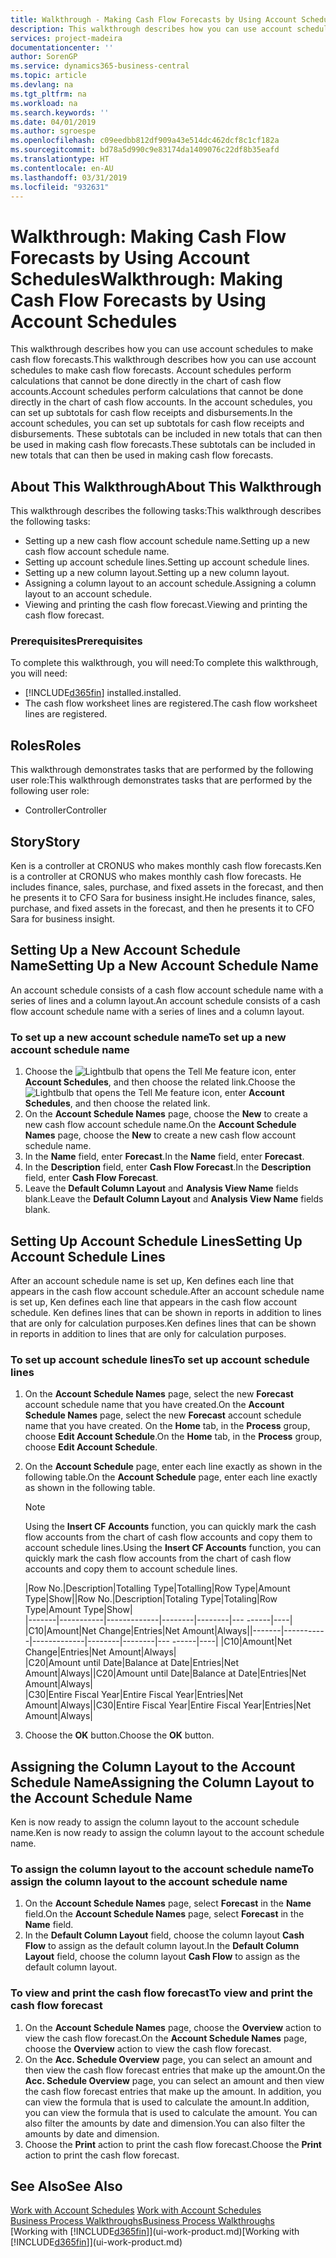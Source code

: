 ```yaml
---
title: Walkthrough - Making Cash Flow Forecasts by Using Account Schedules | Microsoft Docs
description: This walkthrough describes how you can use account schedules to make cash flow forecasts. Account schedules perform calculations that cannot be done directly in the chart of cash flow accounts. In the account schedules, you can set up subtotals for cash flow receipts and disbursements. These subtotals can be included in new totals that can then be used in making cash flow forecasts.
services: project-madeira
documentationcenter: ''
author: SorenGP
ms.service: dynamics365-business-central
ms.topic: article
ms.devlang: na
ms.tgt_pltfrm: na
ms.workload: na
ms.search.keywords: ''
ms.date: 04/01/2019
ms.author: sgroespe
ms.openlocfilehash: c09eedbb812df909a43e514dc462dcf8c1cf182a
ms.sourcegitcommit: bd78a5d990c9e83174da1409076c22df8b35eafd
ms.translationtype: HT
ms.contentlocale: en-AU
ms.lasthandoff: 03/31/2019
ms.locfileid: "932631"
---
```

# <a name="walkthrough-making-cash-flow-forecasts-by-using-account-schedules"></a><span data-ttu-id="d6bc0-106">Walkthrough: Making Cash Flow Forecasts by Using Account Schedules</span><span class="sxs-lookup"><span data-stu-id="d6bc0-106">Walkthrough: Making Cash Flow Forecasts by Using Account Schedules</span></span>
<span data-ttu-id="d6bc0-107">This walkthrough describes how you can use account schedules to make cash flow forecasts.</span><span class="sxs-lookup"><span data-stu-id="d6bc0-107">This walkthrough describes how you can use account schedules to make cash flow forecasts.</span></span> <span data-ttu-id="d6bc0-108">Account schedules perform calculations that cannot be done directly in the chart of cash flow accounts.</span><span class="sxs-lookup"><span data-stu-id="d6bc0-108">Account schedules perform calculations that cannot be done directly in the chart of cash flow accounts.</span></span> <span data-ttu-id="d6bc0-109">In the account schedules, you can set up subtotals for cash flow receipts and disbursements.</span><span class="sxs-lookup"><span data-stu-id="d6bc0-109">In the account schedules, you can set up subtotals for cash flow receipts and disbursements.</span></span> <span data-ttu-id="d6bc0-110">These subtotals can be included in new totals that can then be used in making cash flow forecasts.</span><span class="sxs-lookup"><span data-stu-id="d6bc0-110">These subtotals can be included in new totals that can then be used in making cash flow forecasts.</span></span>  

## <a name="about-this-walkthrough"></a><span data-ttu-id="d6bc0-111">About This Walkthrough</span><span class="sxs-lookup"><span data-stu-id="d6bc0-111">About This Walkthrough</span></span>  
<span data-ttu-id="d6bc0-112">This walkthrough describes the following tasks:</span><span class="sxs-lookup"><span data-stu-id="d6bc0-112">This walkthrough describes the following tasks:</span></span>  

- <span data-ttu-id="d6bc0-113">Setting up a new cash flow account schedule name.</span><span class="sxs-lookup"><span data-stu-id="d6bc0-113">Setting up a new cash flow account schedule name.</span></span>  
- <span data-ttu-id="d6bc0-114">Setting up account schedule lines.</span><span class="sxs-lookup"><span data-stu-id="d6bc0-114">Setting up account schedule lines.</span></span>  
- <span data-ttu-id="d6bc0-115">Setting up a new column layout.</span><span class="sxs-lookup"><span data-stu-id="d6bc0-115">Setting up a new column layout.</span></span>  
- <span data-ttu-id="d6bc0-116">Assigning a column layout to an account schedule.</span><span class="sxs-lookup"><span data-stu-id="d6bc0-116">Assigning a column layout to an account schedule.</span></span>  
- <span data-ttu-id="d6bc0-117">Viewing and printing the cash flow forecast.</span><span class="sxs-lookup"><span data-stu-id="d6bc0-117">Viewing and printing the cash flow forecast.</span></span>  

### <a name="prerequisites"></a><span data-ttu-id="d6bc0-118">Prerequisites</span><span class="sxs-lookup"><span data-stu-id="d6bc0-118">Prerequisites</span></span>  
<span data-ttu-id="d6bc0-119">To complete this walkthrough, you will need:</span><span class="sxs-lookup"><span data-stu-id="d6bc0-119">To complete this walkthrough, you will need:</span></span>  

- [!INCLUDE[d365fin](includes/d365fin_md.md)] <span data-ttu-id="d6bc0-120">installed.</span><span class="sxs-lookup"><span data-stu-id="d6bc0-120">installed.</span></span>  
- <span data-ttu-id="d6bc0-121">The cash flow worksheet lines are registered.</span><span class="sxs-lookup"><span data-stu-id="d6bc0-121">The cash flow worksheet lines are registered.</span></span>  

## <a name="roles"></a><span data-ttu-id="d6bc0-122">Roles</span><span class="sxs-lookup"><span data-stu-id="d6bc0-122">Roles</span></span>  
<span data-ttu-id="d6bc0-123">This walkthrough demonstrates tasks that are performed by the following user role:</span><span class="sxs-lookup"><span data-stu-id="d6bc0-123">This walkthrough demonstrates tasks that are performed by the following user role:</span></span>  

- <span data-ttu-id="d6bc0-124">Controller</span><span class="sxs-lookup"><span data-stu-id="d6bc0-124">Controller</span></span>  

## <a name="story"></a><span data-ttu-id="d6bc0-125">Story</span><span class="sxs-lookup"><span data-stu-id="d6bc0-125">Story</span></span>  
<span data-ttu-id="d6bc0-126">Ken is a controller at CRONUS who makes monthly cash flow forecasts.</span><span class="sxs-lookup"><span data-stu-id="d6bc0-126">Ken is a controller at CRONUS who makes monthly cash flow forecasts.</span></span> <span data-ttu-id="d6bc0-127">He includes finance, sales, purchase, and fixed assets in the forecast, and then he presents it to CFO Sara for business insight.</span><span class="sxs-lookup"><span data-stu-id="d6bc0-127">He includes finance, sales, purchase, and fixed assets in the forecast, and then he presents it to CFO Sara for business insight.</span></span>  

## <a name="setting-up-a-new-account-schedule-name"></a><span data-ttu-id="d6bc0-128">Setting Up a New Account Schedule Name</span><span class="sxs-lookup"><span data-stu-id="d6bc0-128">Setting Up a New Account Schedule Name</span></span>  
<span data-ttu-id="d6bc0-129">An account schedule consists of a cash flow account schedule name with a series of lines and a column layout.</span><span class="sxs-lookup"><span data-stu-id="d6bc0-129">An account schedule consists of a cash flow account schedule name with a series of lines and a column layout.</span></span>  

### <a name="to-set-up-a-new-account-schedule-name"></a><span data-ttu-id="d6bc0-130">To set up a new account schedule name</span><span class="sxs-lookup"><span data-stu-id="d6bc0-130">To set up a new account schedule name</span></span>  

1.  <span data-ttu-id="d6bc0-131">Choose the ![Lightbulb that opens the Tell Me feature](media/ui-search/search_small.png "Tell me what you want to do") icon, enter **Account Schedules**, and then choose the related link.</span><span class="sxs-lookup"><span data-stu-id="d6bc0-131">Choose the ![Lightbulb that opens the Tell Me feature](media/ui-search/search_small.png "Tell me what you want to do") icon, enter **Account Schedules**, and then choose the related link.</span></span>  
2.  <span data-ttu-id="d6bc0-132">On the **Account Schedule Names** page, choose the **New** to create a new cash flow account schedule name.</span><span class="sxs-lookup"><span data-stu-id="d6bc0-132">On the **Account Schedule Names** page, choose the **New** to create a new cash flow account schedule name.</span></span>  
3.  <span data-ttu-id="d6bc0-133">In the **Name** field, enter **Forecast**.</span><span class="sxs-lookup"><span data-stu-id="d6bc0-133">In the **Name** field, enter **Forecast**.</span></span>  
4.  <span data-ttu-id="d6bc0-134">In the **Description** field, enter **Cash Flow Forecast**.</span><span class="sxs-lookup"><span data-stu-id="d6bc0-134">In the **Description** field, enter **Cash Flow Forecast**.</span></span>  
5.  <span data-ttu-id="d6bc0-135">Leave the **Default Column Layout** and **Analysis View Name** fields blank.</span><span class="sxs-lookup"><span data-stu-id="d6bc0-135">Leave the **Default Column Layout** and **Analysis View Name** fields blank.</span></span>  

## <a name="setting-up-account-schedule-lines"></a><span data-ttu-id="d6bc0-136">Setting Up Account Schedule Lines</span><span class="sxs-lookup"><span data-stu-id="d6bc0-136">Setting Up Account Schedule Lines</span></span>  
<span data-ttu-id="d6bc0-137">After an account schedule name is set up, Ken defines each line that appears in the cash flow account schedule.</span><span class="sxs-lookup"><span data-stu-id="d6bc0-137">After an account schedule name is set up, Ken defines each line that appears in the cash flow account schedule.</span></span> <span data-ttu-id="d6bc0-138">Ken defines lines that can be shown in reports in addition to lines that are only for calculation purposes.</span><span class="sxs-lookup"><span data-stu-id="d6bc0-138">Ken defines lines that can be shown in reports in addition to lines that are only for calculation purposes.</span></span>  

### <a name="to-set-up-account-schedule-lines"></a><span data-ttu-id="d6bc0-139">To set up account schedule lines</span><span class="sxs-lookup"><span data-stu-id="d6bc0-139">To set up account schedule lines</span></span>  

1.  <span data-ttu-id="d6bc0-140">On the **Account Schedule Names** page, select the new **Forecast** account schedule name that you have created.</span><span class="sxs-lookup"><span data-stu-id="d6bc0-140">On the **Account Schedule Names** page, select the new **Forecast** account schedule name that you have created.</span></span> <span data-ttu-id="d6bc0-141">On the **Home** tab, in the **Process** group, choose **Edit Account Schedule**.</span><span class="sxs-lookup"><span data-stu-id="d6bc0-141">On the **Home** tab, in the **Process** group, choose **Edit Account Schedule**.</span></span>  
2.  <span data-ttu-id="d6bc0-142">On the **Account Schedule** page, enter each line exactly as shown in the following table.</span><span class="sxs-lookup"><span data-stu-id="d6bc0-142">On the **Account Schedule** page, enter each line exactly as shown in the following table.</span></span>  

    > [!NOTE]  
    >  <span data-ttu-id="d6bc0-143">Using the **Insert CF Accounts** function, you can quickly mark the cash flow accounts from the chart of cash flow accounts and copy them to account schedule lines.</span><span class="sxs-lookup"><span data-stu-id="d6bc0-143">Using the **Insert CF Accounts** function, you can quickly mark the cash flow accounts from the chart of cash flow accounts and copy them to account schedule lines.</span></span>  

    <span data-ttu-id="d6bc0-144">|Row No.|Description|Totalling Type|Totalling|Row Type|Amount Type|Show|</span><span class="sxs-lookup"><span data-stu-id="d6bc0-144">|Row No.|Description|Totaling Type|Totaling|Row Type|Amount Type|Show|</span></span>  
    <span data-ttu-id="d6bc0-145">|-------|-----------|-------------|--------|--------|---  ------|----| |C10|Amount|Net Change|Entries|Net Amount|Always|</span><span class="sxs-lookup"><span data-stu-id="d6bc0-145">|-------|-----------|-------------|--------|--------|---  ------|----| |C10|Amount|Net Change|Entries|Net Amount|Always|</span></span>  
    <span data-ttu-id="d6bc0-146">|C20|Amount until Date|Balance at Date|Entries|Net Amount|Always|</span><span class="sxs-lookup"><span data-stu-id="d6bc0-146">|C20|Amount until Date|Balance at Date|Entries|Net Amount|Always|</span></span>  
    <span data-ttu-id="d6bc0-147">|C30|Entire Fiscal Year|Entire Fiscal Year|Entries|Net Amount|Always|</span><span class="sxs-lookup"><span data-stu-id="d6bc0-147">|C30|Entire Fiscal Year|Entire Fiscal Year|Entries|Net Amount|Always|</span></span>  

4.  <span data-ttu-id="d6bc0-148">Choose the **OK** button.</span><span class="sxs-lookup"><span data-stu-id="d6bc0-148">Choose the **OK** button.</span></span>  

## <a name="assigning-the-column-layout-to-the-account-schedule-name"></a><span data-ttu-id="d6bc0-149">Assigning the Column Layout to the Account Schedule Name</span><span class="sxs-lookup"><span data-stu-id="d6bc0-149">Assigning the Column Layout to the Account Schedule Name</span></span>  
<span data-ttu-id="d6bc0-150">Ken is now ready to assign the column layout to the account schedule name.</span><span class="sxs-lookup"><span data-stu-id="d6bc0-150">Ken is now ready to assign the column layout to the account schedule name.</span></span>  

### <a name="to-assign-the-column-layout-to-the-account-schedule-name"></a><span data-ttu-id="d6bc0-151">To assign the column layout to the account schedule name</span><span class="sxs-lookup"><span data-stu-id="d6bc0-151">To assign the column layout to the account schedule name</span></span>  

1.  <span data-ttu-id="d6bc0-152">On the **Account Schedule Names** page, select **Forecast** in the **Name** field.</span><span class="sxs-lookup"><span data-stu-id="d6bc0-152">On the **Account Schedule Names** page, select **Forecast** in the **Name** field.</span></span>  
2.  <span data-ttu-id="d6bc0-153">In the **Default Column Layout** field, choose the column layout **Cash Flow** to assign as the default column layout.</span><span class="sxs-lookup"><span data-stu-id="d6bc0-153">In the **Default Column Layout** field, choose the column layout **Cash Flow** to assign as the default column layout.</span></span>  

### <a name="to-view-and-print-the-cash-flow-forecast"></a><span data-ttu-id="d6bc0-154">To view and print the cash flow forecast</span><span class="sxs-lookup"><span data-stu-id="d6bc0-154">To view and print the cash flow forecast</span></span>  
1.  <span data-ttu-id="d6bc0-155">On the **Account Schedule Names** page, choose the **Overview** action to view the cash flow forecast.</span><span class="sxs-lookup"><span data-stu-id="d6bc0-155">On the **Account Schedule Names** page, choose the **Overview** action to view the cash flow forecast.</span></span>  
2.  <span data-ttu-id="d6bc0-156">On the **Acc. Schedule Overview** page, you can select an amount and then view the cash flow forecast entries that make up the amount.</span><span class="sxs-lookup"><span data-stu-id="d6bc0-156">On the **Acc. Schedule Overview** page, you can select an amount and then view the cash flow forecast entries that make up the amount.</span></span> <span data-ttu-id="d6bc0-157">In addition, you can view the formula that is used to calculate the amount.</span><span class="sxs-lookup"><span data-stu-id="d6bc0-157">In addition, you can view the formula that is used to calculate the amount.</span></span> <span data-ttu-id="d6bc0-158">You can also filter the amounts by date and dimension.</span><span class="sxs-lookup"><span data-stu-id="d6bc0-158">You can also filter the amounts by date and dimension.</span></span>  
3.  <span data-ttu-id="d6bc0-159">Choose the **Print** action to print the cash flow forecast.</span><span class="sxs-lookup"><span data-stu-id="d6bc0-159">Choose the **Print** action to print the cash flow forecast.</span></span>  

## <a name="see-also"></a><span data-ttu-id="d6bc0-160">See Also</span><span class="sxs-lookup"><span data-stu-id="d6bc0-160">See Also</span></span>  
 <span data-ttu-id="d6bc0-161">[Work with Account Schedules](bi-how-work-account-schedule.md) </span><span class="sxs-lookup"><span data-stu-id="d6bc0-161">[Work with Account Schedules](bi-how-work-account-schedule.md) </span></span>  
 [<span data-ttu-id="d6bc0-162">Business Process Walkthroughs</span><span class="sxs-lookup"><span data-stu-id="d6bc0-162">Business Process Walkthroughs</span></span>](walkthrough-business-process-walkthroughs.md)  
 <span data-ttu-id="d6bc0-163">[Working with [!INCLUDE[d365fin](includes/d365fin_md.md)]](ui-work-product.md)</span><span class="sxs-lookup"><span data-stu-id="d6bc0-163">[Working with [!INCLUDE[d365fin](includes/d365fin_md.md)]](ui-work-product.md)</span></span>
